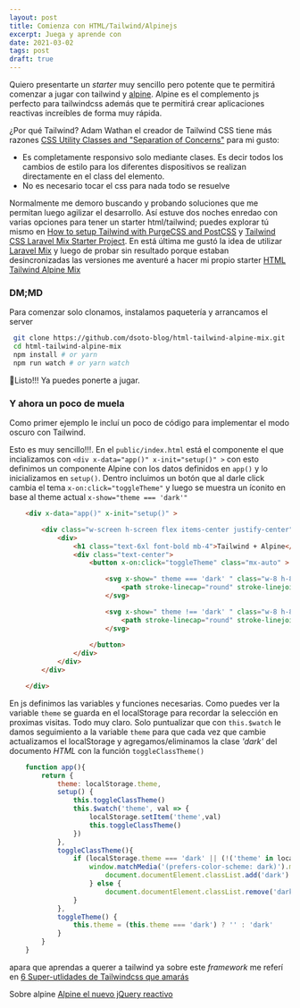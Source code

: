 ```yaml
---
layout: post
title: Comienza con HTML/Tailwind/Alpinejs
excerpt: Juega y aprende con 
date: 2021-03-02
tags: post
draft: true
---
```


Quiero presentarte un _starter_ muy sencillo pero potente que te permitirá comenzar a jugar con tailwind y [alpine](). Alpine es el complemento js perfecto para tailwindcss además que te permitirá crear aplicaciones reactivas increíbles de forma muy rápida.

¿Por qué Tailwind? Adam Wathan el creador de Tailwind CSS tiene más razones [CSS Utility Classes and "Separation of Concerns"](https://adamwathan.me/css-utility-classes-and-separation-of-concerns/) para mi gusto:

* Es completamente responsivo solo mediante clases. Es decir todos los cambios de estilo para los diferentes dispositivos se realizan directamente en el class del elemento.
* No es necesario tocar el css para nada todo se resuelve

Normalmente me demoro buscando y probando soluciones que me permitan luego agilizar el desarrollo. Así  estuve dos noches enredao con varias opciones para tener un starter html/tailwind; puedes explorar tú mismo en [How to setup Tailwind with PurgeCSS and PostCSS](https://flaviocopes.com/tailwind-setup/) y [Tailwind CSS Laravel Mix Starter Project](https://github.com/parfaitementweb/tailwind-mix-starter). En está última me gustó la idea de utilizar [Laravel Mix](https://laravel-mix.com/) y luego de probar sin resultado porque estaban desincronizadas las versiones me aventuré a hacer mi propio starter [HTML Tailwind Alpine Mix](https://github.com/dsoto-blog/html-tailwind-alpine-mix)

### DM;MD

Para comenzar solo clonamos, instalamos paquetería y arrancamos el server

```bash
 git clone https://github.com/dsoto-blog/html-tailwind-alpine-mix.git
 cd html-tailwind-alpine-mix
 npm install # or yarn
 npm run watch # or yarn watch
```

🎉Listo!!! Ya puedes ponerte a jugar.

### Y ahora un poco de muela

Como primer ejemplo le incluí un poco de código para implementar el modo oscuro con Tailwind.

Esto es muy sencillo!!!. En el `public/index.html` está el componente el que incializamos con `<div x-data="app()" x-init="setup()" >` con esto definimos un componente Alpine con los datos definidos en `app()` y lo inicializamos en `setup()`. Dentro incluimos un botón que al darle click cambia el tema `x-on:click="toggleTheme"` y luego se muestra un íconito en base al theme actual `x-show="theme === 'dark'"`

```html
    <div x-data="app()" x-init="setup()" >

        <div class="w-screen h-screen flex items-center justify-center">
            <div>
                <h1 class="text-6xl font-bold mb-4">Tailwind + Alpine</h1>
                <div class="text-center">
                    <button x-on:click="toggleTheme" class="mx-auto" >

                        <svg x-show=" theme === 'dark' " class="w-8 h-8" xmlns="http://www.w3.org/2000/svg" fill="none" viewBox="0 0 24 24" stroke="currentColor">
                            <path stroke-linecap="round" stroke-linejoin="round" stroke-width="2" d="M12 3v1m0 16v1m9-9h-1M4 12H3m15.364 6.364l-.707-.707M6.343 6.343l-.707-.707m12.728 0l-.707.707M6.343 17.657l-.707.707M16 12a4 4 0 11-8 0 4 4 0 018 0z" />
                        </svg>   

                        <svg x-show=" theme !== 'dark' " class="w-8 h-8" xmlns="http://www.w3.org/2000/svg" fill="none" viewBox="0 0 24 24" stroke="currentColor">
                            <path stroke-linecap="round" stroke-linejoin="round" stroke-width="2" d="M20.354 15.354A9 9 0 018.646 3.646 9.003 9.003 0 0012 21a9.003 9.003 0 008.354-5.646z" />
                        </svg> 
                        
                    </button>
                </div>        
            </div>
        </div>

    </div>
```

En js definimos las variables y funciones necesarias. Como puedes ver la variable `theme` se guarda en el localStorage para recordar la selección en proximas visitas. Todo muy claro. Solo puntualizar que con `this.$watch` le damos seguimiento a la variable `theme` para que cada vez que cambie actualizamos el localStorage y agregamos/eliminamos la clase _'dark'_ del documento _HTML_ con la función `toggleClassTheme()`

```js
    function app(){
        return {
            theme: localStorage.theme,
            setup() {
                this.toggleClassTheme()
                this.$watch('theme', val => {
                    localStorage.setItem('theme',val)
                    this.toggleClassTheme()
                })
            },
            toggleClassTheme(){
                if (localStorage.theme === 'dark' || (!('theme' in localStorage) && 
                    window.matchMedia('(prefers-color-scheme: dark)').matches)) {
                        document.documentElement.classList.add('dark')
                    } else {
                        document.documentElement.classList.remove('dark')
                }   
            },
            toggleTheme() {
                this.theme = (this.theme === 'dark') ? '' : 'dark'
            }
        }
    }
```

  apara que aprendas a querer a tailwind ya sobre este _framework_ me referí en [6 Super-utlidades de Tailwindcss que amarás](/posts/6-super-utlidades-de-tailwindcss-que-amaras/)

Sobre alpine [Alpine el nuevo jQuery reactivo](/posts/alpine-example/) 


